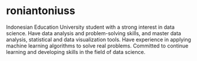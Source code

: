 # roniantoniuss
Indonesian Education University student with a strong interest in data science. Have data analysis and problem-solving skills, and master data analysis, statistical and data visualization tools. Have experience in applying machine learning algorithms to solve real problems. Committed to continue learning and developing skills in the field of data science.
